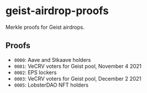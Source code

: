 # geist-airdrop-proofs

Merkle proofs for Geist airdrops.

## Proofs

* `0000`: Aave and Stkaave holders
* `0001`: VeCRV voters for Geist pool, November 4 2021
* `0002`: EPS lockers
* `0003`: VeCRV voters for Geist pool, December 2 2021
* `0005`: LobsterDAO NFT holders
